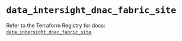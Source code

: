 # `data_intersight_dnac_fabric_site`

Refer to the Terraform Registry for docs: [`data_intersight_dnac_fabric_site`](https://registry.terraform.io/providers/ciscodevnet/intersight/1.0.71/docs/data-sources/dnac_fabric_site).
